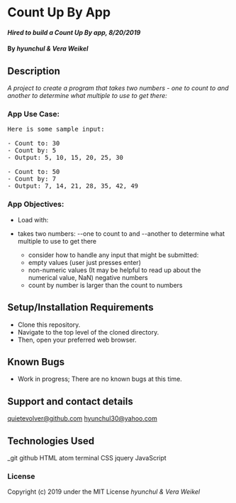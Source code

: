 # Count Up By App

#### _Hired to build a Count Up By app, 8/20/2019_

#### By _**hyunchul & Vera Weikel**_

## Description

_A project to create a program that takes two numbers - one to count to and another to determine what multiple to use to get there:_
### App Use Case:
<pre>
Here is some sample input:

- Count to: 30
- Count by: 5
- Output: 5, 10, 15, 20, 25, 30

- Count to: 50
- Count by: 7
- Output: 7, 14, 21, 28, 35, 42, 49
</pre>

### App Objectives:
* Load with:
- takes two numbers:
  --one to count to and
  --another to determine what multiple to use to get there
  * consider how to handle any input that might be submitted:

  - empty values (user just presses enter)
  - non-numeric values (It may be helpful to read up about the numerical value, NaN)
  negative numbers
  - count by number is larger than the count to numbers

## Setup/Installation Requirements

* Clone this repository.
* Navigate to the top level of the cloned directory.
* Then, open your preferred web browser.

## Known Bugs

* Work in progress; There are no known bugs at this time.

## Support and contact details

 quietevolver@github.com hyunchul30@yahoo.com

## Technologies Used

_git github  HTML atom terminal CSS jquery JavaScript

### License

Copyright (c) 2019 under the MIT License _*hyunchul &  Vera Weikel*_
